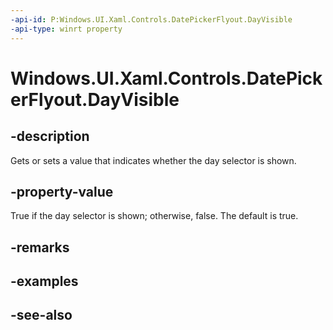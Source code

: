 ```yaml
---
-api-id: P:Windows.UI.Xaml.Controls.DatePickerFlyout.DayVisible
-api-type: winrt property
---
```


<!-- Property syntax
public bool DayVisible { get;  set; }
-->

# Windows.UI.Xaml.Controls.DatePickerFlyout.DayVisible

## -description
Gets or sets a value that indicates whether the day selector is shown.



## -property-value
True if the day selector is shown; otherwise, false. The default is true.

## -remarks

## -examples

## -see-also
